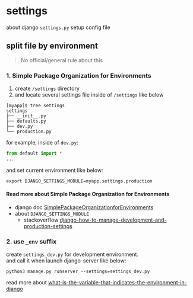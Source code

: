 # settings

about django `settings.py` setup config file

## split file by environment

> No official/general rule about this

### 1. Simple Package Organization for Environments

1. create `/settings` directory
2. and locate several settings file inside of `/settings` like below

```shell
[myapp]$ tree settings
settings
├── __init__.py
├── defaults.py
├── dev.py
└── production.py
```

for example, inside of `dev.py`:

```python
from default import *
...
```

and set current environment like below:

```shell
export DJANGO_SETTINGS_MODULE=myapp.settings.production
```

#### Read more about Simple Package Organization for Environments

- django doc [SimplePackageOrganizationforEnvironments](https://code.djangoproject.com/wiki/SplitSettings#SimplePackageOrganizationforEnvironments)
- about `DJANGO_SETTINGS_MODULE`
  - stackoverflow [django-how-to-manage-development-and-production-settings](https://stackoverflow.com/questions/10664244/django-how-to-manage-development-and-production-settings)

### 2. use `_env` suffix

create `settings_dev.py` for development environment.  
and call it when launch django-server like below:

```shell
python3 manage.py runserver --settings=settings_dev.py
```

read more about [what-is-the-variable-that-indicates-the-environment-in-django](https://stackoverflow.com/questions/1233463/what-is-the-variable-that-indicates-the-environment-in-django)